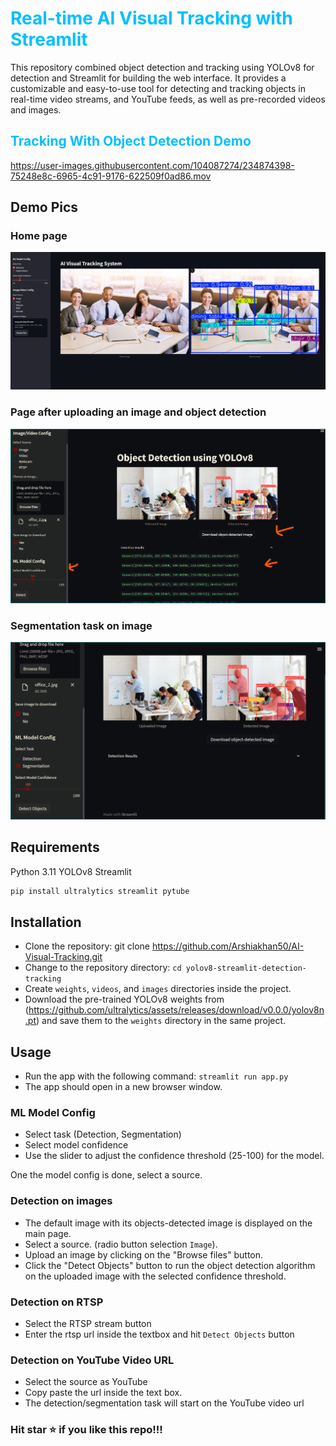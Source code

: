 # <span style="color:deepskyblue"> Real-time AI Visual Tracking with Streamlit </span>

This repository combined object detection and tracking using YOLOv8 for detection and Streamlit for building the web interface. It provides a customizable and easy-to-use tool for detecting and tracking objects in real-time video streams, and YouTube feeds, as well as pre-recorded videos and images.

## <span style="color:deepskyblue"> Tracking With Object Detection Demo</span>

<https://user-images.githubusercontent.com/104087274/234874398-75248e8c-6965-4c91-9176-622509f0ad86.mov>

## Demo Pics

### Home page

<img src="./assets/pic2.png" >

### Page after uploading an image and object detection

<img src="./assets/pic3.png" >

### Segmentation task on image

<img src="./assets/segmentation.png" >

## Requirements

Python 3.11
YOLOv8
Streamlit

```bash
pip install ultralytics streamlit pytube
```

## Installation

- Clone the repository: git clone <https://github.com/Arshiakhan50/AI-Visual-Tracking.git>
- Change to the repository directory: `cd yolov8-streamlit-detection-tracking`
- Create `weights`, `videos`, and `images` directories inside the project.
- Download the pre-trained YOLOv8 weights from (<https://github.com/ultralytics/assets/releases/download/v0.0.0/yolov8n.pt>) and save them to the `weights` directory in the same project.

## Usage

- Run the app with the following command: `streamlit run app.py`
- The app should open in a new browser window.

### ML Model Config

- Select task (Detection, Segmentation)
- Select model confidence
- Use the slider to adjust the confidence threshold (25-100) for the model.

One the model config is done, select a source.

### Detection on images

- The default image with its objects-detected image is displayed on the main page.
- Select a source. (radio button selection `Image`).
- Upload an image by clicking on the "Browse files" button.
- Click the "Detect Objects" button to run the object detection algorithm on the uploaded image with the selected confidence threshold.

### Detection on RTSP

- Select the RTSP stream button
- Enter the rtsp url inside the textbox and hit `Detect Objects` button

### Detection on YouTube Video URL

- Select the source as YouTube
- Copy paste the url inside the text box.
- The detection/segmentation task will start on the YouTube video url

### Hit star ⭐ if you like this repo!!!

